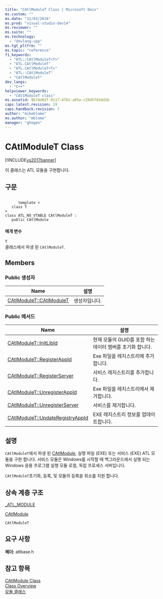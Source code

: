 ```yaml
---
title: "CAtlModuleT Class | Microsoft Docs"
ms.custom: ""
ms.date: "12/03/2016"
ms.prod: "visual-studio-dev14"
ms.reviewer: ""
ms.suite: ""
ms.technology: 
  - "devlang-cpp"
ms.tgt_pltfrm: ""
ms.topic: "reference"
f1_keywords: 
  - "ATL::CAtlModuleT<T>"
  - "ATL.CAtlModuleT"
  - "ATL.CAtlModuleT<T>"
  - "ATL::CAtlModuleT"
  - "CAtlModuleT"
dev_langs: 
  - "C++"
helpviewer_keywords: 
  - "CAtlModuleT class"
ms.assetid: 9b74d02f-9117-47b1-a05e-c5945f83dd2b
caps.latest.revision: 19
caps.handback.revision: 7
author: "mikeblome"
ms.author: "mblome"
manager: "ghogen"
---
```

# CAtlModuleT Class
[!INCLUDE[vs2017banner](../../assembler/inline/includes/vs2017banner.md)]

이 클래스는 ATL 모듈을 구현합니다.  
  
## 구문  
  
```  
  
      template <  
   class T   
>   
class ATL_NO_VTABLE CAtlModuleT :  
   public CAtlModule  
```  
  
#### 매개 변수  
 `T`  
 클래스에서 파생 된 `CAtlModuleT`.  
  
## Members  
  
### Public 생성자  
  
|Name|설명|  
|----------|--------|  
|[CAtlModuleT::CAtlModuleT](../Topic/CAtlModuleT::CAtlModuleT.md)|생성자입니다.|  
  
### Public 메서드  
  
|Name|설명|  
|----------|--------|  
|[CAtlModuleT::InitLibId](../Topic/CAtlModuleT::InitLibId.md)|현재 모듈의 GUID를 포함 하는 데이터 멤버를 초기화 합니다.|  
|[CAtlModuleT::RegisterAppId](../Topic/CAtlModuleT::RegisterAppId.md)|Exe 파일을 레지스트리에 추가 합니다.|  
|[CAtlModuleT::RegisterServer](../Topic/CAtlModuleT::RegisterServer.md)|서비스 레지스트리를 추가합니다.|  
|[CAtlModuleT::UnregisterAppId](../Topic/CAtlModuleT::UnregisterAppId.md)|Exe 파일을 레지스트리에서 제거합니다.|  
|[CAtlModuleT::UnregisterServer](../Topic/CAtlModuleT::UnregisterServer.md)|서비스를 제거합니다.|  
|[CAtlModuleT::UpdateRegistryAppId](../Topic/CAtlModuleT::UpdateRegistryAppId.md)|EXE 레지스트리 정보를 업데이트합니다.|  
  
## 설명  
 `CAtlModuleT`에서 파생 된  [CAtlModule](../../atl/reference/catlmodule-class.md), 실행 파일 \(EXE\) 또는 서비스 \(EXE\) ATL 모듈을 구현 합니다.  서비스 모듈은 Windows를 시작할 때 백그라운드에서 실행 되는 Windows 응용 프로그램 실행 모듈 로컬, 독립 프로세스 서버입니다.  
  
 `CAtlModuleT`초기화, 등록, 및 모듈의 등록을 취소를 지원 합니다.  
  
## 상속 계층 구조  
 [\_ATL\_MODULE](../Topic/_ATL_MODULE.md)  
  
 [CAtlModule](../../atl/reference/catlmodule-class.md)  
  
 `CAtlModuleT`  
  
## 요구 사항  
 **헤더:** atlbase.h  
  
## 참고 항목  
 [CAtlModule Class](../../atl/reference/catlmodule-class.md)   
 [Class Overview](../../atl/atl-class-overview.md)   
 [모듈 클래스](../../atl/atl-module-classes.md)